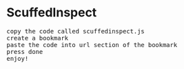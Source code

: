 # ScuffedInspect
<pre>
copy the code called scuffedinspect.js
create a bookmark
paste the code into url section of the bookmark
press done
enjoy!
</pre>
